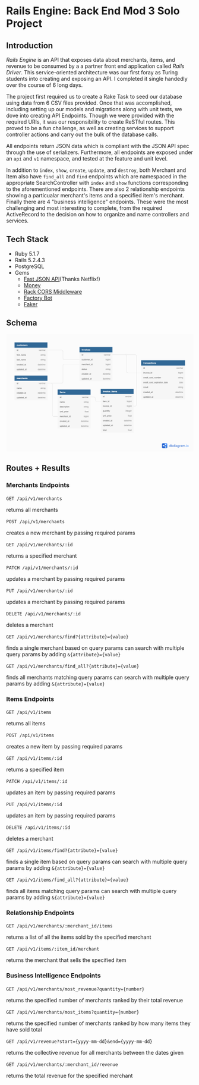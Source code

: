 # Rails Engine: Back End Mod 3 Solo Project

## Introduction

*Rails Engine* is an API that exposes data about merchants, items, and revenue to be consumed by a a partner front end application called *Rails Driver*. This service-oriented architecture was our first foray as Turing students into creating and exposing an API. I completed it single handedly over the course of 6 long days.  

The project first required us to create a Rake Task to seed our database using data from 6 CSV files provided. Once that was accomplished, including setting up our models and migrations along with unit tests, we dove into creating API Endpoints. Though we were provided with the required URIs, it was our responsibility to create ReSTful routes. This proved to be a fun challenge, as well as creating services to support controller actions and carry out the bulk of the database calls.

All endpoints return JSON data which is compliant with the JSON API spec through the use of serializers. Furthermore, all endpoints are exposed under an `api` and `v1` namespace, and tested at the feature and unit level.

In addition to `index`, `show`, `create`, `update`,  and `destroy`, both Merchant and Item also have `find_all` and `find` endpoints which are namespaced in the appropriate SearchController with `index` and `show` functions corresponding to the aforementioned endpoints. There are also 2 relationship endpoints showing a particualar merchant's items and a specified item's merchant. Finally there are 4 "business intelligence" endpoints. These were the most challenging and most interesting to complete, from the required ActiveRecord to the decision on how to organize and name controllers and services.

## Tech Stack

 - Ruby 5.1.7
 - Rails 5.2.4.3
 - PostgreSQL
 - Gems
   * [Fast JSON API](https://github.com/Netflix/fast_jsonapi)(Thanks Netflix!)
   * [Money](https://github.com/RubyMoney/money)
   * [Rack CORS Middleware](https://github.com/cyu/rack-cors)
   * [Factory Bot](https://github.com/thoughtbot/factory_bot_rails)
   * [Faker](https://github.com/faker-ruby/faker)

## Schema

![Schema](/public/rails_engine_schema.png)

## Routes + Results

### Merchants Endpoints
`GET /api/v1/merchants`

returns all merchants

`POST /api/v1/merchants`

creates a new merchant by passing required params

`GET /api/v1/merchants/:id`

returns a specified merchant

`PATCH /api/v1/merchants/:id`

updates a merchant by passing required params 

`PUT /api/v1/merchants/:id`

updates a merchant by passing required params 

`DELETE /api/v1/merchants/:id`

deletes a merchant

`GET /api/v1/merchants/find?{attribute}={value}`

finds a single merchant based on query params
can search with multiple query params by adding `&{attribute}={value}`

`GET /api/v1/merchants/find_all?{attribute}={value}`

finds all merchants matching query params
can search with multiple query params by adding `&{attribute}={value}`

### Items Endpoints
`GET /api/v1/items` 

returns all items

`POST /api/v1/items`

creates a new item by passing required params

`GET /api/v1/items/:id`

returns a specified item

`PATCH /api/v1/items/:id`

updates an item by passing required params

`PUT /api/v1/items/:id`

updates an item by passing required params

`DELETE /api/v1/items/:id`

deletes a merchant

`GET /api/v1/items/find?{attribute}={value}`

finds a single item based on query params
can search with multiple query params by adding `&{attribute}={value}`

`GET /api/v1/items/find_all?{attribute}={value}`

finds all items matching query params
can search with multiple query params by adding `&{attribute}={value}`

### Relationship Endpoints
`GET /api/v1/merchants/:merchant_id/items`

returns a list of all the items sold by the specified merchant

`GET /api/v1/items/:item_id/merchant`

returns the merchant that sells the specified item

### Business Intelligence Endpoints
`GET /api/v1/merchants/most_revenue?quantity={number}`

returns the specified number of merchants ranked by their total revenue

`GET /api/v1/merchants/most_items?quantity={number}`

returns the specified number of merchants ranked by how many items they have sold total

`GET /api/v1/revenue?start={yyyy-mm-dd}&end={yyyy-mm-dd}`

returns the collective revenue for all merchants between the dates given

`GET /api/v1/merchants/:merchant_id/revenue`

returns the total revenue for the specified merchant
